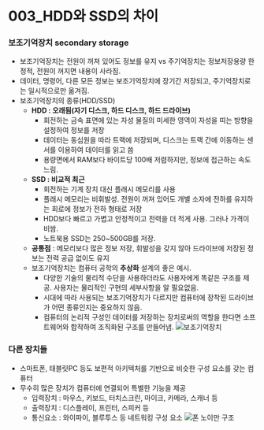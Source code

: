 # 003_HDD와 SSD의 차이 #
### 보조기억장치 secondary storage ###
* 보조기억장치는 전원이 꺼져 있어도 정보를 유지 vs 주기억장치는 정보저장용량 한정적, 전원이 꺼지면 내용이 사라짐.
* 데이터, 명령어, 다른 모든 정보는 보조기억장치에 장기간 저장되고, 주기억장치로는 일시적으로만 옮겨짐.
* 보조기억장치의 종류(HDD/SSD)
  * **HDD : 오래됨(자기 디스크, 하드 디스크, 하드 드라이브)**
    * 회전하는 금속 표면에 있는 자성 물질의 미세한 영역이 자성을 띠는 방향을 설정하여 정보를 저장
    * 데이터는 동심원을 따라 트랙에 저장되며, 디스크는 트랙 간에 이동하는 센서를 이용하여 데이터를 읽고 씀 
    * 용량면에서 RAM보다 바이트당 100배 저렴하지만, 정보에 접근하는 속도 느림.
  * **SSD : 비교적 최근**
    * 회전하는 기계 장치 대신 플래시 메모리를 사용
    * 플래시 메모리는 비휘발성. 전원이 꺼져 있어도 개별 소자에 전하를 유지하는 회로에 정보가 전하 형태로 저장
    * HDD보다 빠르고 가볍고 안정적이고 전력을 더 적게 사용. 그러나 가격이 비쌈.
    * 노트북용 SSD는 250~500GB를 저장.
  * **공통점** : 메모리보다 많은 정보 저장, 휘발성을 갖지 않아 드라이브에 저장된 정보는 전력 공급 없이도 유지
  * 보조기억장치는 컴퓨터 공학의 **추상화** 설계의 좋은 예시.
    * 다양한 기술의 물리적 수단을 사용하더라도 사용자에게 똑같은 구조를 제공. 사용자는 물리적인 구현의 세부사항을 알 필요없음. 
    * 시대에 따라 사용되는 보조기억장치가 다르지만 컴퓨터에 장착된 드라이브가 어떤 종류인지는 중요하지 않음.
    * 컴퓨터의 논리적 구성인 데이터를 저장하는 장치로써의 역할을 한다면 소프트웨어와 합작하여 조직화된 구조를 만들어냄. 
  ![보조기억장치](https://user-images.githubusercontent.com/109029407/179799577-e38958f0-8847-4e5e-a3d4-427cb700e497.jpg)
### 다른 장치들 ### 
* 스마트폰, 태블릿PC 등도 보편적 아키텍처를 기반으로 비슷한 구성 요소를 갖는 컴퓨터
* 무수히 많은 장치가 컴퓨터에 연결되어 특별한 기능을 제공
  * 입력장치 : 마우스, 키보드, 터치스크린, 마이크, 카메라, 스캐너 등
  * 출력장치 : 디스플레이, 프린터, 스피커 등
  * 통신요소 : 와이파이, 블루투스 등 네트워킹 구성 요소
 ![폰 노이만 구조](https://user-images.githubusercontent.com/109029407/179802689-705e84d6-0244-488f-82a8-6b0fedd6a54c.png)
